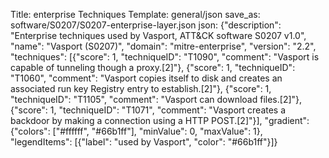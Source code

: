Title: enterprise Techniques
Template: general/json
save_as: software/S0207/S0207-enterprise-layer.json
json: {"description": "Enterprise techniques used by Vasport, ATT&CK software S0207 v1.0", "name": "Vasport (S0207)", "domain": "mitre-enterprise", "version": "2.2", "techniques": [{"score": 1, "techniqueID": "T1090", "comment": "Vasport is capable of tunneling though a proxy.[2]"}, {"score": 1, "techniqueID": "T1060", "comment": "Vasport copies itself to disk and creates an associated run key Registry entry to establish.[2]"}, {"score": 1, "techniqueID": "T1105", "comment": "Vasport can download files.[2]"}, {"score": 1, "techniqueID": "T1071", "comment": "Vasport creates a backdoor by making a connection using a HTTP POST.[2]"}], "gradient": {"colors": ["#ffffff", "#66b1ff"], "minValue": 0, "maxValue": 1}, "legendItems": [{"label": "used by Vasport", "color": "#66b1ff"}]}